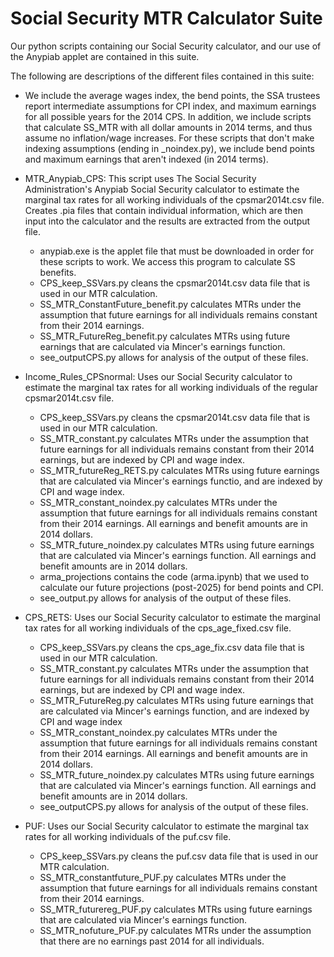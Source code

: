 # Social Security MTR Calculator Suite

Our python scripts containing our Social Security calculator, and our use of the Anypiab applet are contained in this suite. 

The following are descriptions of the different files contained in this suite:
- We include the average wages index, the bend points, the SSA trustees report intermediate assumptions for CPI index, and maximum earnings for all possible years for the 2014 CPS. In addition, we include scripts that calculate SS_MTR with all dollar amounts in 2014 terms, and thus assume no inflation/wage increases. For these scripts that don't make indexing assumptions (ending in _noindex.py), we include bend points and maximum earnings that aren't indexed (in 2014 terms).

- MTR_Anypiab_CPS: This script uses The Social Security Administration's Anypiab Social Security calculator to estimate the marginal tax rates for all working individuals of the cpsmar2014t.csv file. Creates .pia files that contain individual information, which are then input into the calculator and the results are extracted from the output file.
	- anypiab.exe is the applet file that must be downloaded in order for these scripts to work. We access this program to calculate SS benefits.
	- CPS_keep_SSVars.py cleans the cpsmar2014t.csv data file that is used in our MTR calculation.
	- SS_MTR_ConstantFuture_benefit.py calculates MTRs under the assumption that future earnings for all individuals remains constant from their 2014 earnings.
	- SS_MTR_FutureReg_benefit.py calculates MTRs using future earnings that are calculated via Mincer's earnings function.
	- see_outputCPS.py allows for analysis of the output of these files.

- Income_Rules_CPSnormal: Uses our Social Security calculator to estimate the marginal tax rates for all working individuals of the regular cpsmar2014t.csv file. 
	- CPS_keep_SSVars.py cleans the cpsmar2014t.csv data file that is used in our MTR calculation.
	- SS_MTR_constant.py calculates MTRs under the assumption that future earnings for all individuals remains constant from their 2014 earnings, but are indexed by CPI and wage index.
	- SS_MTR_futureReg_RETS.py calculates MTRs using future earnings that are calculated via Mincer's earnings functio, and are indexed by CPI and wage index.
	- SS_MTR_constant_noindex.py calculates MTRs under the assumption that future earnings for all individuals remains constant from their 2014 earnings. All earnings and benefit amounts are in 2014 dollars.
	- SS_MTR_future_noindex.py calculates MTRs using future earnings that are calculated via Mincer's earnings function. All earnings and benefit amounts are in 2014 dollars.
	- arma_projections contains the code (arma.ipynb) that we used to calculate our future projections (post-2025) for bend points and CPI. 
	- see_output.py allows for analysis of the output of these files.
	
- CPS_RETS: Uses our Social Security calculator to estimate the marginal tax rates for all working individuals of the cps_age_fixed.csv file. 
	- CPS_keep_SSVars.py cleans the cps_age_fix.csv data file that is used in our MTR calculation.
	- SS_MTR_constant.py calculates MTRs under the assumption that future earnings for all individuals remains constant from their 2014 earnings, but are indexed by CPI and wage index.
	- SS_MTR_FutureReg.py calculates MTRs using future earnings that are calculated via Mincer's earnings function, and are indexed by CPI and wage index
	- SS_MTR_constant_noindex.py calculates MTRs under the assumption that future earnings for all individuals remains constant from their 2014 earnings. All earnings and benefit amounts are in 2014 dollars.
	- SS_MTR_future_noindex.py calculates MTRs using future earnings that are calculated via Mincer's earnings function. All earnings and benefit amounts are in 2014 dollars.
	- see_outputCPS.py allows for analysis of the output of these files.

- PUF: Uses our Social Security calculator to estimate the marginal tax rates for all working individuals of the puf.csv file. 
	- CPS_keep_SSVars.py cleans the puf.csv data file that is used in our MTR calculation.
	- SS_MTR_constantfuture_PUF.py calculates MTRs under the assumption that future earnings for all individuals remains constant from their 2014 earnings.
	- SS_MTR_futurereg_PUF.py calculates MTRs using future earnings that are calculated via Mincer's earnings function.
	- SS_MTR_nofuture_PUF.py calculates MTRs under the assumption that there are no earnings past 2014 for all individuals.



